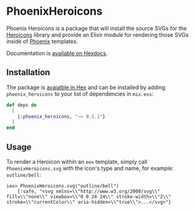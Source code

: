# PhoenixHeroicons

Phoenix Heroicons is a package that will install the source SVGs for the [Heroicons](https://heroicons.com/) library
and provide an Elixir module for rendering those SVGs inside of [Phoenix](https://www.phoenixframework.org/) templates.

Documentation is [available on Hexdocs](https://hexdocs.pm/phoenix_heroicons/0.1.1/PhoenixHeroicons.html).

## Installation

The package is [avaialble in Hex](https://hex.pm/packages/phoenix_heroicons/0.1.1) and can be installed by adding
`phoenix_heroicons` to your list of dependencies in `mix.exs`:

```elixir
def deps do
  [
    {:phoenix_heroicons, "~> 0.1.1"}
  ]
end
```

## Usage

To render a Heroicon within an `eex` template, simply call `PhoenixHeroicons.svg` with the icon's type and name, for
example: `outline/bell`:

```
iex> PhoenixHeroicons.svg("outline/bell")
    {:safe, "<svg xmlns=\\"http://www.w3.org/2000/svg\\" fill=\\"none\\" viewbox=\\"0 0 24 24\\" stroke-width=\\"2\\" stroke=\\"currentColor\\" aria-hidden=\\"true\\">...</svg>"}
```
